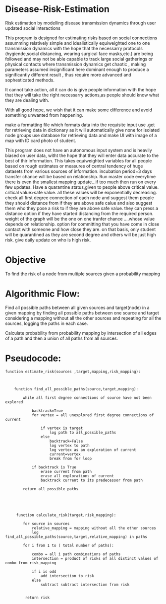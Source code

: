 # Disease-Risk-Estimation
Risk estimation by modelling disease transmission dynamics through user updated social interactions

This program is designed for estimating risks based on social connections assumming relatively simple and idealistically equiweighted one to one transmission dynamics with the hope that the necessarry protocols (hygiende,social distancing, wearing surgical face masks,etc.) are being followed and may not be able capable to track large social gatherings or physical contacts where transmission dynamics get chaotic , making parameters assumed insignificant here dominant enough to produce a significantly different result ,  thus require more advanced and sophesticated methods.

It cannot take action, all it can do is give people information with the hope that they will take the right necessarry actions,as people should know what they are dealing with.


With all good hope, we wish that it can make some difference and avoid something unwanted from happening.


make a formatting file which formats data into the requisite input
use .get for retrieving data in dictionary as it will automatically give none for isolated node groups
use database for retrieving data and make UI with image of a map with ID card photo of student.

This program does not have an autonomous input system and is heavily biased on user data, witht the hope that they will enter data accurate to the best of thir information.
This takes equiweighted variables for all people based on rough estimates or measures of central tendency of huge datasets from various sources of information.
incubation period=3 days transfer chance will be based on relationship.
Run master code everytime there is even the smallest mapping update...if too much then run on every few updates.
Have a quarantine status,given to people above critical value.
critical value>safe value. all these values will be exponentially decreasing.
check all first degree connection of each node and suggest them people they should distance from if they are above safe calue and also suggest them who they pose a risk to if they are above safe value.
they can press a distance option if they have started distancing from the required person.
weight of the graph will be the one on one tranfer chance ....whose value depends on relationship.
option for committing that you have come in close contact with someone and how close they are.
on that basis, only student will be quarantined as they are second degree and others will be just high risk.
give daily update on who is high risk.


# Objective

To find the risk of a node from multiple sources given a probability mapping
 



# Algorithmic Flow:


Find all possible paths between all given sources and target(node) in a given mapping by finding all possible paths between one source and target considering a mapping without all the other sources and repeating for all the sources, logging the paths in each case.

Calculate probability from probability mapping by intersection of all edges of a path and then a union of all paths from all sources.



# Pseudocode:

    function estimate_risk(sources ,target,mapping,risk_mapping):
        
        
        
        function find_all_possible_paths(source,target,mapping):

            while all first degree connections of source have not been explored

                backtrack=True
                for vertex = all unexplored first degree connections of current
                    
                    if vertex is target
                        log path to all_possible_paths
                    else
                        backtrack=False
                        log vertex to path
                        log vertex as an exploration of current
                        current=vertex
                        break from for loop

                if backtrack is True
                    erase current from path
                    erase all explorations of current
                    backtrack current to its predecessor from path

            return all_possible_paths



         
         
         function calculate_risk(target,risk_mapping):
            
            for source in sources
                relative_mapping = mapping without all the other sources
                log find_all_possible_paths(source,target,relative_mapping) in paths

            for i from 1 to ( total number of paths):

                combo = all i path combinations of paths
                intersection = product of risks of all distinct values of combo from risk_mapping

                if i is odd
                    add intersection to risk
                else
                    subtract subtract intersection from risk


             return risk











